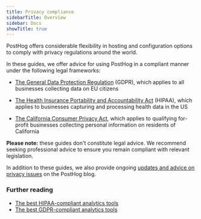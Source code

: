 ```yaml
---
title: Privacy compliance
sidebarTitle: Overview
sidebar: Docs
showTitle: true
---
```


PostHog offers considerable flexibility in hosting and configuration options to comply with privacy regulations around the world.

In these guides, we offer advice for using PostHog in a compliant manner under the following legal frameworks:

- [The General Data Protection Regulation](/docs/privacy/gdpr-compliance/) (GDPR), which applies to all businesses collecting data on EU citizens

- [The Health Insurance Portability and Accountability Act](/docs/privacy/hipaa-compliance/) (HIPAA), which applies to businesses capturing and processing health data in the US

- [The California Consumer Privacy Act](/docs/privacy/ccpa-compliance/), which applies to qualifying for-profit businesses collecting personal information on residents of California

**Please note:** these guides don't constitute legal advice. We recommend seeking professional advice to ensure you remain compliant with relevant legislation.

In addition to these guides, we also provide ongoing [updates and advice on privacy issues](/blog/categories/privacy) on the PostHog blog.

### Further reading

- [The best HIPAA-compliant analytics tools](/blog/best-hipaa-compliant-analytics-tools/)
- [The best GDPR-compliant analytics tools](/blog/best-gdpr-compliant-analytics-tools/)